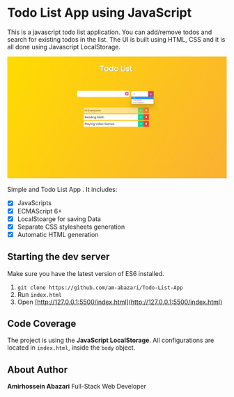 # Todo List App using JavaScript

This is a javascript todo list application. You can add/remove todos and search for existing todos in the list. The UI is built using HTML, CSS and it is all done using Javascript LocalStorage.


<img width="800" alt="IMG" src="./img.png"/>

Simple and Todo List App . It includes: 


- [x] JavaScripts
- [x] ECMAScript 6+
- [x] LocalStoarge for saving Data
- [x] Separate CSS stylesheets generation
- [x] Automatic HTML generation

## Starting the dev server

Make sure you have the latest version of ES6 installed.

1. `git clone https://github.com/am-abazari/Todo-List-App`
2. Run `index.html`
3. Open [http://127.0.0.1:5500/index.html](http://127.0.0.1:5500/index.html)


## Code Coverage

The project is using the <strong>JavaScript LocalStorage</strong>. All configurations are located in `index.html`, inside the `body` object.


## About Author

<strong>Amirhossein Abazari</strong> Full-Stack Web Developer
